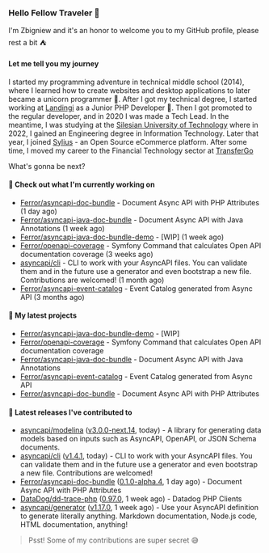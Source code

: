 ### Hello Fellow Traveler 👋

I'm Zbigniew and it's an honor to welcome you to my GitHub profile, please rest a bit ⛺️

#### Let me tell you my journey

I started my programming adventure in technical middle school (2014), where I learned how to create websites and desktop applications to later became a unicorn programmer 🦄. After I got my technical degree, I started working at [Landingi](https://github.com/landingi) as a Junior PHP Developer 🥇. Then I got promoted to the regular developer, and in 2020 I was made a Tech Lead. In the meantime, I was studying at the [Silesian University of Technology](https://www.polsl.pl/en/) where in 2022, I gained an Engineering degree in Information Technology. Later that year, I joined [Sylius](https://github.com/sylius) - an Open Source eCommerce platform. After some time, I moved my career to the Financial Technology sector at [TransferGo](https://github.com/transfergo)

What's gonna be next?

#### 👷 Check out what I'm currently working on

- [Ferror/asyncapi-doc-bundle](https://github.com/Ferror/asyncapi-doc-bundle) - Document Async API with PHP Attributes (1 day ago)
- [Ferror/asyncapi-java-doc-bundle](https://github.com/Ferror/asyncapi-java-doc-bundle) - Document Async API with Java Annotations (1 week ago)
- [Ferror/asyncapi-java-doc-bundle-demo](https://github.com/Ferror/asyncapi-java-doc-bundle-demo) - [WIP] (1 week ago)
- [Ferror/openapi-coverage](https://github.com/Ferror/openapi-coverage) - Symfony Command that calculates Open API documentation coverage (3 weeks ago)
- [asyncapi/cli](https://github.com/asyncapi/cli) - CLI to work with your AsyncAPI files. You can validate them and in the future use a generator and even bootstrap a new file. Contributions are welcomed! (1 month ago)
- [Ferror/asyncapi-event-catalog](https://github.com/Ferror/asyncapi-event-catalog) - Event Catalog generated from Async API (3 months ago)

#### 🌱 My latest projects

- [Ferror/asyncapi-java-doc-bundle-demo](https://github.com/Ferror/asyncapi-java-doc-bundle-demo) - [WIP]
- [Ferror/openapi-coverage](https://github.com/Ferror/openapi-coverage) - Symfony Command that calculates Open API documentation coverage
- [Ferror/asyncapi-java-doc-bundle](https://github.com/Ferror/asyncapi-java-doc-bundle) - Document Async API with Java Annotations
- [Ferror/asyncapi-event-catalog](https://github.com/Ferror/asyncapi-event-catalog) - Event Catalog generated from Async API
- [Ferror/asyncapi-doc-bundle](https://github.com/Ferror/asyncapi-doc-bundle) - Document Async API with PHP Attributes

#### 🔭 Latest releases I've contributed to

- [asyncapi/modelina](https://github.com/asyncapi/modelina) ([v3.0.0-next.14](https://github.com/asyncapi/modelina/releases/tag/v3.0.0-next.14), today) - A library for generating data models based on inputs such as AsyncAPI, OpenAPI, or JSON Schema documents.
- [asyncapi/cli](https://github.com/asyncapi/cli) ([v1.4.1](https://github.com/asyncapi/cli/releases/tag/v1.4.1), today) - CLI to work with your AsyncAPI files. You can validate them and in the future use a generator and even bootstrap a new file. Contributions are welcomed!
- [Ferror/asyncapi-doc-bundle](https://github.com/Ferror/asyncapi-doc-bundle) ([0.1.0-alpha.4](https://github.com/Ferror/asyncapi-doc-bundle/releases/tag/0.1.0-alpha.4), 1 day ago) - Document Async API with PHP Attributes
- [DataDog/dd-trace-php](https://github.com/DataDog/dd-trace-php) ([0.97.0](https://github.com/DataDog/dd-trace-php/releases/tag/0.97.0), 1 week ago) - Datadog PHP Clients
- [asyncapi/generator](https://github.com/asyncapi/generator) ([v1.17.0](https://github.com/asyncapi/generator/releases/tag/v1.17.0), 1 week ago) - Use your AsyncAPI definition to generate literally anything. Markdown documentation, Node.js code, HTML documentation, anything!

>
> Psst! Some of my contributions are super secret 😅
>
